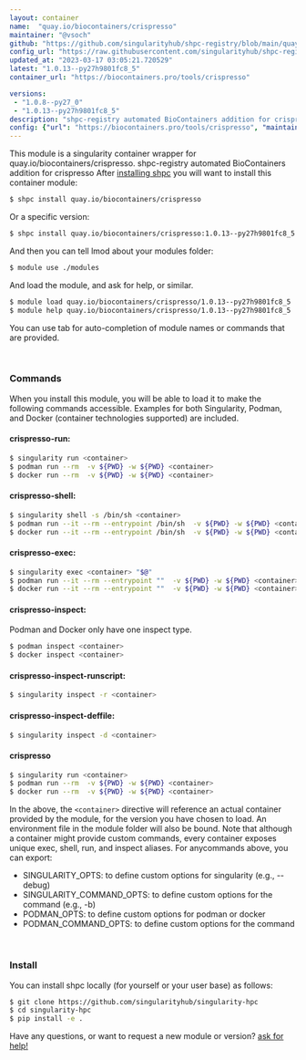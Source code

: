 ```yaml
---
layout: container
name:  "quay.io/biocontainers/crispresso"
maintainer: "@vsoch"
github: "https://github.com/singularityhub/shpc-registry/blob/main/quay.io/biocontainers/crispresso/container.yaml"
config_url: "https://raw.githubusercontent.com/singularityhub/shpc-registry/main/quay.io/biocontainers/crispresso/container.yaml"
updated_at: "2023-03-17 03:05:21.720529"
latest: "1.0.13--py27h9801fc8_5"
container_url: "https://biocontainers.pro/tools/crispresso"

versions:
 - "1.0.8--py27_0"
 - "1.0.13--py27h9801fc8_5"
description: "shpc-registry automated BioContainers addition for crispresso"
config: {"url": "https://biocontainers.pro/tools/crispresso", "maintainer": "@vsoch", "description": "shpc-registry automated BioContainers addition for crispresso", "latest": {"1.0.13--py27h9801fc8_5": "sha256:f24bf87ca5557adb745aa8b5515877de2be5cda69c26224f00c9e3994ecbc8b3"}, "tags": {"1.0.8--py27_0": "sha256:6081ce8a61fb391d395112dae63501e8a447f900f6281b49a1ead7bfb983c117", "1.0.13--py27h9801fc8_5": "sha256:f24bf87ca5557adb745aa8b5515877de2be5cda69c26224f00c9e3994ecbc8b3"}, "docker": "quay.io/biocontainers/crispresso"}
---
```


This module is a singularity container wrapper for quay.io/biocontainers/crispresso.
shpc-registry automated BioContainers addition for crispresso
After [installing shpc](#install) you will want to install this container module:


```bash
$ shpc install quay.io/biocontainers/crispresso
```

Or a specific version:

```bash
$ shpc install quay.io/biocontainers/crispresso:1.0.13--py27h9801fc8_5
```

And then you can tell lmod about your modules folder:

```bash
$ module use ./modules
```

And load the module, and ask for help, or similar.

```bash
$ module load quay.io/biocontainers/crispresso/1.0.13--py27h9801fc8_5
$ module help quay.io/biocontainers/crispresso/1.0.13--py27h9801fc8_5
```

You can use tab for auto-completion of module names or commands that are provided.

<br>

### Commands

When you install this module, you will be able to load it to make the following commands accessible.
Examples for both Singularity, Podman, and Docker (container technologies supported) are included.

#### crispresso-run:

```bash
$ singularity run <container>
$ podman run --rm  -v ${PWD} -w ${PWD} <container>
$ docker run --rm  -v ${PWD} -w ${PWD} <container>
```

#### crispresso-shell:

```bash
$ singularity shell -s /bin/sh <container>
$ podman run --it --rm --entrypoint /bin/sh  -v ${PWD} -w ${PWD} <container>
$ docker run --it --rm --entrypoint /bin/sh  -v ${PWD} -w ${PWD} <container>
```

#### crispresso-exec:

```bash
$ singularity exec <container> "$@"
$ podman run --it --rm --entrypoint ""  -v ${PWD} -w ${PWD} <container> "$@"
$ docker run --it --rm --entrypoint ""  -v ${PWD} -w ${PWD} <container> "$@"
```

#### crispresso-inspect:

Podman and Docker only have one inspect type.

```bash
$ podman inspect <container>
$ docker inspect <container>
```

#### crispresso-inspect-runscript:

```bash
$ singularity inspect -r <container>
```

#### crispresso-inspect-deffile:

```bash
$ singularity inspect -d <container>
```



#### crispresso

```bash
$ singularity run <container>
$ podman run --rm  -v ${PWD} -w ${PWD} <container>
$ docker run --rm  -v ${PWD} -w ${PWD} <container>
```


In the above, the `<container>` directive will reference an actual container provided
by the module, for the version you have chosen to load. An environment file in the
module folder will also be bound. Note that although a container
might provide custom commands, every container exposes unique exec, shell, run, and
inspect aliases. For anycommands above, you can export:

 - SINGULARITY_OPTS: to define custom options for singularity (e.g., --debug)
 - SINGULARITY_COMMAND_OPTS: to define custom options for the command (e.g., -b)
 - PODMAN_OPTS: to define custom options for podman or docker
 - PODMAN_COMMAND_OPTS: to define custom options for the command

<br>

### Install

You can install shpc locally (for yourself or your user base) as follows:

```bash
$ git clone https://github.com/singularityhub/singularity-hpc
$ cd singularity-hpc
$ pip install -e .
```

Have any questions, or want to request a new module or version? [ask for help!](https://github.com/singularityhub/singularity-hpc/issues)